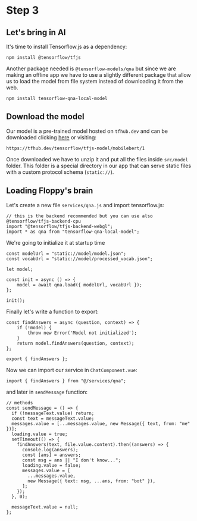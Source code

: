 # Step 3

## Let's bring in AI
It's time to install Tensorflow.js as a dependency:
```
npm install @tensorflow/tfjs
```
Another package needed is `@tensorflow-models/qna` but since we are making an offline app we have to use a slightly different package that allow us to load the model from file system instead of downloading it from the web.

```
npm install tensorflow-qna-local-model
```

## Download the model
Our model is a pre-trained model hosted on `tfhub.dev` and can be downloaded clicking [here](https://tfhub.dev/tensorflow/tfjs-model/mobilebert/1) or visiting:
```
https://tfhub.dev/tensorflow/tfjs-model/mobilebert/1
```
Once downloaded we have to unzip it and put all the files inside `src/model` folder.
This folder is a special directory in our app that can serve static files with a custom protocol schema (`static://`).

## Loading Floppy's brain
Let's create a new file `services/qna.js` and import tensorflow.js:

```
// this is the backend recommended but you can use also @tensorflow/tfjs-backend-cpu
import "@tensorflow/tfjs-backend-webgl";
import * as qna from "tensorflow-qna-local-model";
```

We're going to initialize it at startup time
```
const modelUrl = "static://model/model.json";
const vocabUrl = "static://model/processed_vocab.json";

let model;

const init = async () => {
    model = await qna.load({ modelUrl, vocabUrl });
};

init();
```

Finally let's write a function to export:
```
const findAnswers = async (question, context) => {
    if (!model) {
        throw new Error('Model not initialized');
    }
    return model.findAnswers(question, context);
};

export { findAnswers };
```

Now we can import our service in `ChatComponent.vue`:
```
import { findAnswers } from "@/services/qna";
```

and later in `sendMessage` function:
```
// methods
const sendMessage = () => {
  if (!messageText.value) return;
  const text = messageText.value;
  messages.value = [...messages.value, new Message({ text, from: "me" })];
  loading.value = true;
  setTimeout(() => {
    findAnswers(text, file.value.content).then((answers) => {
      console.log(answers);
      const [ans] = answers;
      const msg = ans || "I don't know...";
      loading.value = false;
      messages.value = [
        ...messages.value,
        new Message({ text: msg, ...ans, from: "bot" }),
      ];
    });
  }, 0);

  messageText.value = null;
};
```